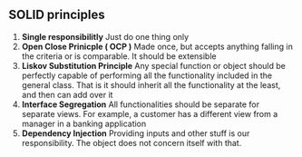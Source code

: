 ## SOLID principles

1. **Single responsibilitly**
	Just do one thing only
2. **Open Close Prinicple ( OCP )** 
	Made once, but accepts anything falling in the criteria or is comparable. It should be extensible
3. **Liskov Substitution Principle**
	Any special function or object should be perfectly capable of performing all the functionality included in the general class. That is it should inherit all the functionality at the least, and then can add over it
4. **Interface Segregation**
	All functionalities should be separate for separate views. For example, a customer has a different view from a manager in a banking 
	application
5. **Dependency Injection**
	Providing inputs and other stuff is our responsibility. The object does not concern itself with that. 


